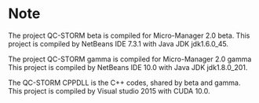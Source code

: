 # Note

The project QC-STORM beta is compiled for Micro-Manager 2.0 beta. This project is compiled by NetBeans IDE 7.3.1 with Java JDK jdk1.6.0_45.

The project QC-STORM gamma is compiled for Micro-Manager 2.0 gamma This project is compiled by NetBeans IDE 10.0 with Java JDK jdk1.8.0_201.


The QC-STORM CPPDLL is the C++ codes, shared by beta and gamma. This project is compiled by Visual studio 2015 with CUDA 10.0.

